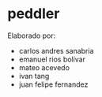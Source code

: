 # peddler

Elaborado por:

  - carlos andres sanabria
  - emanuel rios bolivar
  - mateo acevedo
  - ivan tang
  - juan felipe fernandez
